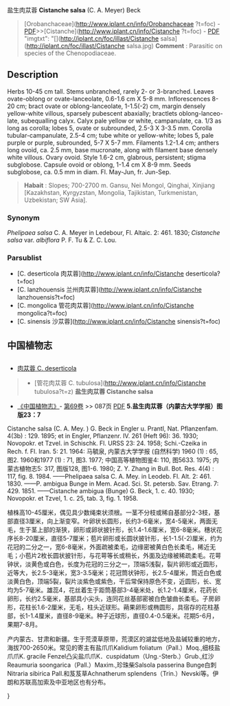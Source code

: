 盐生肉苁蓉 **Cistanche salsa** (C. A. Meyer) Beck

> [Orobanchaceae](http://www.iplant.cn/info/Orobanchaceae ?t=foc) - [PDF](http://iplant.cn/foc/pdf/Orobanchaceae.pdf)>>[Cistanche](http://www.iplant.cn/info/Cistanche ?t=foc) - [PDF](http://www.iplant.cn/foc/pdf/Cistanche.pdf)
  "imgtxt": "[](http://iplant.cn/foc/illast/Cistanche salsa](http://iplant.cn/foc/illast/Cistanche salsa.jpg)
> **Comment** : 
> Parasitic on species of the Chenopodiaceae.

## Description

Herbs 10-45 cm tall. Stems unbranched, rarely 2- or 3-branched. Leaves ovate-oblong or ovate-lanceolate, 0.6-1.6 cm X 5-8 mm. Inflorescences 8-20 cm; bract ovate or oblong-lanceolate, 1-1.5(-2) cm, margin densely yellow-white villous, sparsely pubescent abaxially; bractlets oblong-lanceo-late, subequalling calyx. Calyx pale yellow or white, campanulate, ca. 1/3 as long as corolla; lobes 5, ovate or subrounded, 2.5-3 X 3-3.5 mm. Corolla tubular-campanulate, 2.5-4 cm; tube white or yellow-white; lobes 5, pale purple or purple, subrounded, 5-7 X 5-7 mm. Filaments 1.2-1.4 cm; anthers long ovoid, ca. 2.5 mm, base mucronate, along with filament base densely white villous. Ovary ovoid. Style 1.6-2 cm, glabrous, persistent; stigma subglobose. Capsule ovoid or oblong, 1-1.4 cm X 8-9 mm. Seeds subglobose, ca. 0.5 mm in diam. Fl. May-Jun, fr. Jun-Sep.
> **Habait** : 
> Slopes; 700-2700 m. Gansu, Nei Mongol, Qinghai, Xinjiang [Kazakhstan, Kyrgyzstan, Mongolia, Tajikistan, Turkmenistan, Uzbekistan; SW Asia].

### Synonym
*Phelipaea salsa* C. A. Meyer in Ledebour, Fl. Altaic. 2: 461. 1830; *Cistanche salsa* var. *albiflora* P. F. Tu & Z. C. Lou.

### Parsublist

* [C.  deserticola  肉苁蓉](http://www.iplant.cn/info/Cistanche deserticola?t=foc)
* [C.  lanzhouensis  兰州肉苁蓉](http://www.iplant.cn/info/Cistanche lanzhouensis?t=foc)
* [C.  mongolica  管花肉苁蓉](http://www.iplant.cn/info/Cistanche mongolica?t=foc)
* [C.  sinensis  沙苁蓉](http://www.iplant.cn/info/Cistanche sinensis?t=foc)

## 中国植物志
## 
* [肉苁蓉  C.  deserticola](Cistanche-deserticola-肉苁蓉.md)
> * [管花肉苁蓉  C.  tubulosa](http://www.iplant.cn/info/Cistanche tubulosa?t=z)
**盐生肉苁蓉 Cistanche salsa**

* [《中国植物志》](http://www.iplant.cn/frps)- [第69卷](http://www.iplant.cn/frps/vol/69) >> 087页 [PDF](http://www.iplant.cn/frps/pdf/69/087.pdf)
**5.盐生肉苁蓉（内蒙古大学学报）图版23：7**

Cistanche salsa (C. A. Mey. ) G. Beck in Engler u. Prantl, Nat. Pflanzenfam. 4(3b) : 129. 1895; et in Engler, Pflanzenr. IV. 261 (Heft 96): 36. 1930; Novopokr. et Tzvel. in Schischk. Fl. URSS 23: 24. 1958; Schi.-Czeika in Rech. f. Fl. Iran. 5: 21. 1964: 马毓泉, 内蒙古大学学报 (自然科学) 1960 (1) : 65, 图2. 1960和1977 (1) : 71, 图3. 1977; 中国高等植物图鉴4: 110, 图5633. 1975; 内蒙古植物志5: 317, 图版128, 图1-6. 1980; Z. Y. Zhang in Bull. Bot. Res. 4(4) : 117, fig. 8. 1984. ——Phelipaea salsa C. A. Mey. in Leodeb. Fl. Alt. 2: 461. 1830. ——P. ambigua Bunge in Mem. Acad. Sci. St. petersb. Sav. Etrang. 7: 429. 1851. ——Cistanche ambigua (Bunge) G. Beck, 1. c. 40. 1930; Novopokr. et Tzvel, 1. c. 25, tab. 3, fig. 1. 1958.

植株高10-45厘米，偶见具少数绳束状须根。一茎不分枝或稀自基部分2-3枝，基部直径3厘米，向上渐变窄。叶卵状长圆形，长约3-6毫米，宽4-5毫米，两面无毛，生于茎上部的渐狭，卵形或卵状披针形，长1.4-1.6厘米，宽6-8毫米。穗状花序长8-20厘米，直径5-7厘米；苞片卵形或长圆状披针形，长1-1.5(-2)厘米，约为花冠的二分之一，宽6-8毫米，外面疏被柔毛，边缘密被黄白色长柔毛，稀近无毛；小苞片2枚长圆状披针形，与花萼等长或稍长，外面及边缘被稀疏柔毛。花萼钟状，淡黄色或白色，长度为花冠的三分之一，顶端5浅裂，裂片卵形或近圆形，近等大，长2.5-3毫米，宽3-3.5毫米；花冠筒状钟形，长2.5-4厘米，筒近白色或淡黄白色，顶端5裂，裂片淡紫色或紫色，干后常保持原色不变，近圆形，长、宽均为5-7毫米。雄蕊4，花丝着生于距筒基部3-4毫米处，长1.2-1.4厘米，花药长卵形，长约2.5毫米，基部具小尖头，连同花丝基部密被白色皱曲长柔毛。子房卵形，花柱长1.6-2厘米，无毛，柱头近球形。蒴果卵形或椭圆形，具宿存的花柱基部，长1-1.4厘米，直径8-9毫米。种子近球形，直径0.4-0.5毫米。花期5-6月，果期7-8月。

产内蒙古、甘肃和新疆。生于荒漠草原带，荒漠区的湖盆低地及盐碱较重的地方，海拔700-2650米。常见的寄主有盐爪爪Kalidium foliatum（Pall.）Moq.,细枝盐爪爪K. gracile Fenzel凸尖盐爪爪K．cuspidatum（Ung.-Sterb.）Grub.,红沙Reaumuria soongarica（Pall.）Maxim.,珍珠柴Salsola passerina Bunge白刺Nitraria sibirica Pall.和芨芨草Achnatherum splendens（Trin.）Nevski等。伊朗和苏联高加索及中亚地区也有分布。

}